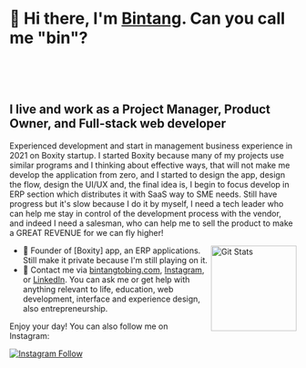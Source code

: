 # 🤠 Hi there, I'm [Bintang](https://bintangtobing.com). Can you call me "bin"?
<img src="https://media.giphy.com/media/SWoSkN6DxTszqIKEqv/giphy.gif" style="width:60%;height:0;padding-bottom:3rem;position:relative;align:center;"></img>

## I live and work as a Project Manager, Product Owner, and Full-stack web developer
Experienced development and start in management business experience in 2021 on Boxity startup. I started Boxity because many of my projects use similar programs and I thinking about effective ways, that will not make me develop the application from zero, and I started to design the app, design the flow, design the UI/UX and, the final idea is, I begin to focus develop in ERP section which distributes it with SaaS way to SME needs. Still have progress but it's slow because I do it by myself, I need a tech leader who can help me stay in control of the development process with the vendor, and indeed I need a salesman, who can help me to sell the product to make a GREAT REVENUE for we can fly higher!

<a href="https://github.com/bintangjtobing"><img alt="Git Stats" src="https://github-readme-stats.vercel.app/api?username=bintangjtobing&include_all_commits=true&show_icons=true" align="right" height="150" /></a>

- 💎 Founder of [Boxity] app, an ERP applications. Still make it private because I'm still playing on it.
- 💬 Contact me via [bintangtobing.com](https://workwith.bintangtobing.com), [Instagram](https://bintangtobing.com/instagram), or [LinkedIn](https://bintangtobing.com/linkedin). You can ask me or get help with anything relevant to life, education, web development, interface and experience design, also entrepreneurship.

Enjoy your day! You can also follow me on Instagram:

<a href="https://instagram.com/bcjlt">
  <img alt="Instagram Follow" src="https://img.shields.io/badge/Follow%20@bcjlt-1-lightgrey?style=for-the-badge">
</a>
